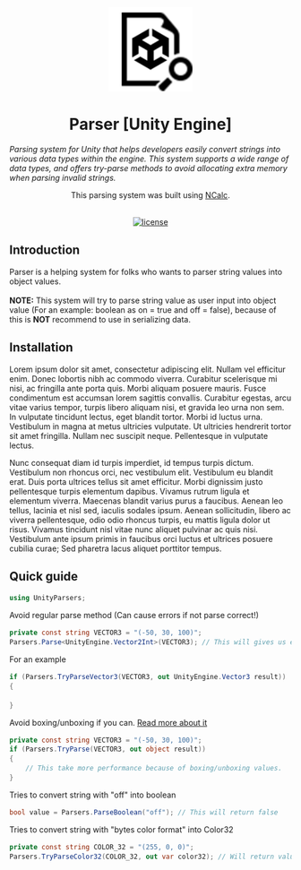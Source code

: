 <!-- markdownlint-disable-next-line -->
<p align="center">
  <a href="#" rel="noopener" target="_blank"><img width="150" src="Resources/UnityParser_128x128.png" alt="Parser logo"></a>
</p>

<h1 align="center">Parser [Unity Engine]</h1>

*Parsing system for Unity that helps developers easily convert strings into various data types within the engine. This system supports a wide range of data types, and offers try-parse methods to avoid allocating extra memory when parsing invalid strings.*

<div align="center">

This parsing system was built using [NCalc](https://github.com/ncalc/ncalc).<br><br>

[![license](https://img.shields.io/badge/license-MIT-blue.svg)](https://github.com/mrrobinofficial/unity-parser/blob/HEAD/LICENSE.txt)

</div>

## Introduction

Parser is a helping system for folks who wants to parser string values into object values.<br><br>
**NOTE:** This system will try to parse string value as user input into object value (For an example: boolean as on = true and off = false), because of this is **NOT** recommend to use in serializing data. 

## Installation

Lorem ipsum dolor sit amet, consectetur adipiscing elit. Nullam vel efficitur enim. Donec lobortis nibh ac commodo viverra. Curabitur scelerisque mi nisi, ac fringilla ante porta quis. Morbi aliquam posuere mauris. Fusce condimentum est accumsan lorem sagittis convallis. Curabitur egestas, arcu vitae varius tempor, turpis libero aliquam nisi, et gravida leo urna non sem. In vulputate tincidunt lectus, eget blandit tortor. Morbi id luctus urna. Vestibulum in magna at metus ultricies vulputate. Ut ultricies hendrerit tortor sit amet fringilla. Nullam nec suscipit neque. Pellentesque in vulputate lectus.

Nunc consequat diam id turpis imperdiet, id tempus turpis dictum. Vestibulum non rhoncus orci, nec vestibulum elit. Vestibulum eu blandit erat. Duis porta ultrices tellus sit amet efficitur. Morbi dignissim justo pellentesque turpis elementum dapibus. Vivamus rutrum ligula et elementum viverra. Maecenas blandit varius purus a faucibus. Aenean leo tellus, lacinia et nisl sed, iaculis sodales ipsum. Aenean sollicitudin, libero ac viverra pellentesque, odio odio rhoncus turpis, eu mattis ligula dolor ut risus. Vivamus tincidunt nisl vitae nunc aliquet pulvinar ac quis nisi. Vestibulum ante ipsum primis in faucibus orci luctus et ultrices posuere cubilia curae; Sed pharetra lacus aliquet porttitor tempus.

## Quick guide

```c#
using UnityParsers;
```
Avoid regular parse method (Can cause errors if not parse correct!)
```c#
private const string VECTOR3 = "(-50, 30, 100)";
Parsers.Parse<UnityEngine.Vector2Int>(VECTOR3); // This will gives us error! Use TryParse instead for error-proud solution!
```
For an example
```c#
if (Parsers.TryParseVector3(VECTOR3, out UnityEngine.Vector3 result))
{

}

```
Avoid boxing/unboxing if you can. [Read more about it](https://docs.microsoft.com/en-us/dotnet/csharp/programming-guide/types/boxing-and-unboxing)
```c#
private const string VECTOR3 = "(-50, 30, 100)";
if (Parsers.TryParse(VECTOR3, out object result))
{
    // This take more performance because of boxing/unboxing values.
}
```
Tries to convert string with "off" into boolean
```c#
bool value = Parsers.ParseBoolean("off"); // This will return false
```
Tries to convert string with "bytes color format" into Color32
```c#
private const string COLOR_32 = "(255, 0, 0)";
Parsers.TryParseColor32(COLOR_32, out var color32); // Will return value as Color32
```
